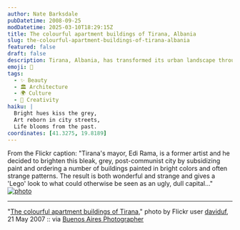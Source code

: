 ```yaml
---
author: Nate Barksdale
pubDatetime: 2008-09-25
modDatetime: 2025-03-10T18:29:15Z
title: The colourful apartment buildings of Tirana, Albania
slug: the-colourful-apartment-buildings-of-tirana-albania
featured: false
draft: false
description: Tirana, Albania, has transformed its urban landscape through vibrant colors and unique patterns on its buildings. An example of this creative approach is highlighted in the following quote
emoji: 🎨
tags:
  - ✨ Beauty
  - 🏛️ Architecture
  - 🌍 Culture
  - 🎨 Creativity
haiku: |
  Bright hues kiss the grey,  
  Art reborn in city streets,  
  Life blooms from the past.
coordinates: [41.3275, 19.8189]
---
```


From the Flickr caption: "Tirana's mayor, Edi Rama, is a former artist and he decided to brighten this bleak, grey, post-communist city by subsidizing paint and ordering a number of buildings painted in bright colors and often strange patterns. The result is both wonderful and strange and gives a 'Lego' look to what could otherwise be seen as an ugly, dull capital..." [![photo](http://culture-making.com/media/540539905_ad5c1cf120_b.jpg)](http://www.flickr.com/photos/davduf/540539905/in/photostream/)

---

"[The colourful apartment buildings of Tirana](http://www.flickr.com/photos/davduf/540539905/in/photostream/)," photo by Flickr user [daviduf](http://www.flickr.com/photos/davduf/540539905/in/photostream/), 21 May 2007 :: via [Buenos Aires Photographer](http://www.buenosairesphotographer.com/)
